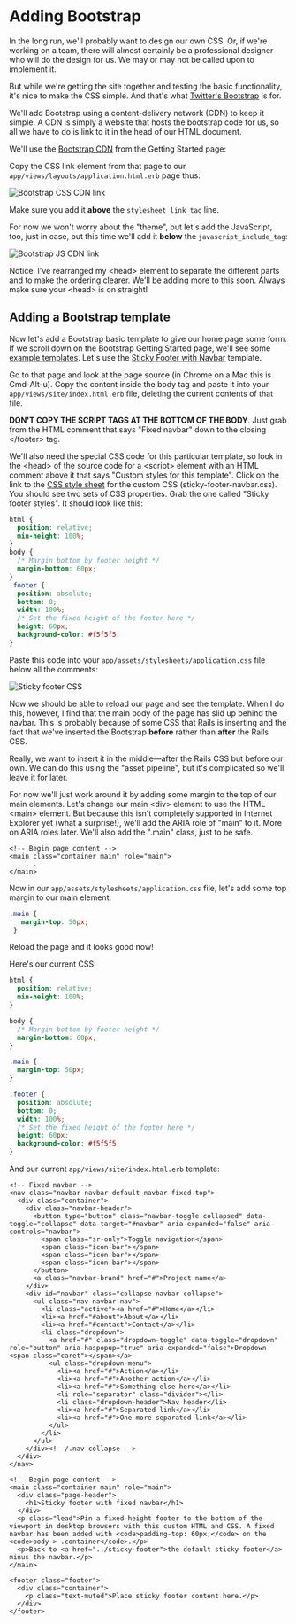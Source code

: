 # Adding Bootstrap

In the long run, we'll probably want to design our own CSS. Or, if we're working on a team, there will almost certainly be a professional designer who will do the design for us. We may or may not be called upon to implement it.

But while we're getting the site together and testing the basic functionality, it's nice to make the CSS simple. And that's what [Twitter's Bootstrap](http://getbootstrap.com/) is for.

We'll add Bootstrap using a content-delivery network (CDN) to keep it simple. A CDN is simply a website that hosts the bootstrap code for us, so all we have to do is link to it in the head of our HTML document.

We'll use the [Bootstrap CDN](http://getbootstrap.com/getting-started/) from the Getting Started page:

Copy the CSS link element from that page to our `app/views/layouts/application.html.erb` page thus:

![Bootstrap CSS CDN link](/images/bootstrap-css-cdn-link.png)

Make sure you add it **above** the `stylesheet_link_tag` line.

For now we won't worry about the "theme", but let's add the JavaScript, too, just in case, but this time we'll add it **below** the `javascript_include_tag`:

![Bootstrap JS CDN link](/images/bootstrap-js-cdn-link.png)

Notice, I've rearranged my &lt;head&gt; element to separate the different parts and to make the ordering clearer. We'll be adding more to this soon. Always make sure your &lt;head&gt; is on straight!

## Adding a Bootstrap template

Now let's add a Bootstrap basic template to give our home page some form. If we scroll down on the Bootstrap Getting Started page, we'll see some [example templates](http://getbootstrap.com/getting-started/#examples). Let's use the [Sticky Footer with Navbar](http://getbootstrap.com/examples/sticky-footer-navbar/) template.

Go to that page and look at the page source (in Chrome on a Mac this is Cmd-Alt-u). Copy the content inside the body tag and paste it into your `app/views/site/index.html.erb` file, deleting the current contents of that file.

**DON'T COPY THE SCRIPT TAGS AT THE BOTTOM OF THE BODY**. Just grab from the HTML comment that says "Fixed navbar" down to the closing &lt;/footer&gt; tag.

We'll also need the special CSS code for this particular template, so look in the &lt;head&gt; of the source code for a &lt;script&gt; element with an HTML comment above it that says "Custom styles for this template". Click on the link to the [CSS style sheet](http://getbootstrap.com/examples/sticky-footer-navbar/sticky-footer-navbar.css) for the custom CSS (sticky-footer-navbar.css). You should see two sets of CSS properties. Grab the one called "Sticky footer styles". It should look like this:

```css
html {
  position: relative;
  min-height: 100%;
}
body {
  /* Margin bottom by footer height */
  margin-bottom: 60px;
}
.footer {
  position: absolute;
  bottom: 0;
  width: 100%;
  /* Set the fixed height of the footer here */
  height: 60px;
  background-color: #f5f5f5;
}
```

Paste this code into your `app/assets/stylesheets/application.css` file below all the comments:

![Sticky footer CSS](/images/sticky-footer-css.png)

Now we should be able to reload our page and see the template. When I do this, however, I find that the main body of the page has slid up behind the navbar. This is probably because of some CSS that Rails is inserting and the fact that we've inserted the Bootstrap **before** rather than **after** the Rails CSS.

Really, we want to insert it in the middle&mdash;after the Rails CSS but before our own. We can do this using the "asset pipeline", but it's complicated so we'll leave it for later.

For now we'll just work around it by adding some margin to the top of our main elements. Let's change our main &lt;div&gt; element to use the HTML &lt;main&gt; element. But because this isn't completely supported in Internet Explorer yet (what a surprise!), we'll add the ARIA role of "main" to it. More on ARIA roles later. We'll also add the ".main" class, just to be safe.

```erb
<!-- Begin page content -->
<main class="container main" role="main">
  . . .
</main>
```

Now in our `app/assets/stylesheets/application.css` file, let's add some top margin to our main element:

```css
.main {
   margin-top: 50px;
 }
```

Reload the page and it looks good now!

Here's our current CSS:

```css
html {
  position: relative;
  min-height: 100%;
}

body {
  /* Margin bottom by footer height */
  margin-bottom: 60px;
}

.main {
  margin-top: 50px;
}

.footer {
  position: absolute;
  bottom: 0;
  width: 100%;
  /* Set the fixed height of the footer here */
  height: 60px;
  background-color: #f5f5f5;
}
```

And our current `app/views/site/index.html.erb` template:

```erb
<!-- Fixed navbar -->
<nav class="navbar navbar-default navbar-fixed-top">
  <div class="container">
    <div class="navbar-header">
      <button type="button" class="navbar-toggle collapsed" data-toggle="collapse" data-target="#navbar" aria-expanded="false" aria-controls="navbar">
        <span class="sr-only">Toggle navigation</span>
        <span class="icon-bar"></span>
        <span class="icon-bar"></span>
        <span class="icon-bar"></span>
      </button>
      <a class="navbar-brand" href="#">Project name</a>
    </div>
    <div id="navbar" class="collapse navbar-collapse">
      <ul class="nav navbar-nav">
        <li class="active"><a href="#">Home</a></li>
        <li><a href="#about">About</a></li>
        <li><a href="#contact">Contact</a></li>
        <li class="dropdown">
          <a href="#" class="dropdown-toggle" data-toggle="dropdown" role="button" aria-haspopup="true" aria-expanded="false">Dropdown <span class="caret"></span></a>
          <ul class="dropdown-menu">
            <li><a href="#">Action</a></li>
            <li><a href="#">Another action</a></li>
            <li><a href="#">Something else here</a></li>
            <li role="separator" class="divider"></li>
            <li class="dropdown-header">Nav header</li>
            <li><a href="#">Separated link</a></li>
            <li><a href="#">One more separated link</a></li>
          </ul>
        </li>
      </ul>
    </div><!--/.nav-collapse -->
  </div>
</nav>

<!-- Begin page content -->
<main class="container main" role="main">
  <div class="page-header">
    <h1>Sticky footer with fixed navbar</h1>
  </div>
  <p class="lead">Pin a fixed-height footer to the bottom of the viewport in desktop browsers with this custom HTML and CSS. A fixed navbar has been added with <code>padding-top: 60px;</code> on the <code>body > .container</code>.</p>
  <p>Back to <a href="../sticky-footer">the default sticky footer</a> minus the navbar.</p>
</main>

<footer class="footer">
  <div class="container">
    <p class="text-muted">Place sticky footer content here.</p>
  </div>
</footer>
```
